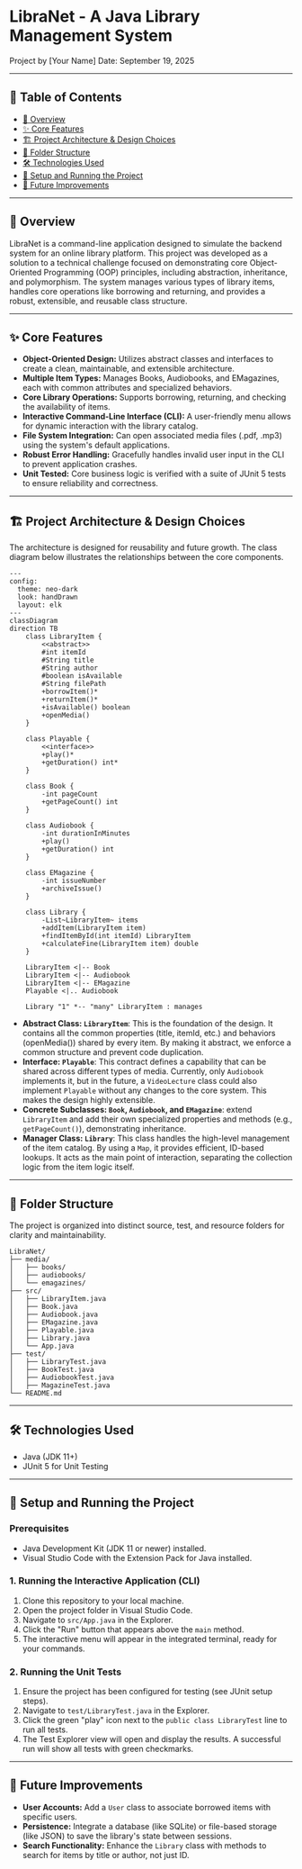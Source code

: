 # LibraNet - A Java Library Management System

Project by [Your Name]
Date: September 19, 2025

---

## 📜 Table of Contents

- [📖 Overview](#-overview)
- [✨ Core Features](#-core-features)
- [🏗️ Project Architecture & Design Choices](#️-project-architecture--design-choices)
- [📁 Folder Structure](#-folder-structure)
- [🛠️ Technologies Used](#️-technologies-used)
- [🚀 Setup and Running the Project](#-setup-and-running-the-project)
- [🔮 Future Improvements](#-future-improvements)

---

## 📖 Overview

LibraNet is a command-line application designed to simulate the backend system for an online library platform. This project was developed as a solution to a technical challenge focused on demonstrating core Object-Oriented Programming (OOP) principles, including abstraction, inheritance, and polymorphism. The system manages various types of library items, handles core operations like borrowing and returning, and provides a robust, extensible, and reusable class structure.

---

## ✨ Core Features

- **Object-Oriented Design:** Utilizes abstract classes and interfaces to create a clean, maintainable, and extensible architecture.
- **Multiple Item Types:** Manages Books, Audiobooks, and EMagazines, each with common attributes and specialized behaviors.
- **Core Library Operations:** Supports borrowing, returning, and checking the availability of items.
- **Interactive Command-Line Interface (CLI):** A user-friendly menu allows for dynamic interaction with the library catalog.
- **File System Integration:** Can open associated media files (.pdf, .mp3) using the system's default applications.
- **Robust Error Handling:** Gracefully handles invalid user input in the CLI to prevent application crashes.
- **Unit Tested:** Core business logic is verified with a suite of JUnit 5 tests to ensure reliability and correctness.

---

## 🏗️ Project Architecture & Design Choices

The architecture is designed for reusability and future growth. The class diagram below illustrates the relationships between the core components.

```mermaid
---
config:
  theme: neo-dark
  look: handDrawn
  layout: elk
---
classDiagram
direction TB
    class LibraryItem {
        <<abstract>>
        #int itemId
        #String title
        #String author
        #boolean isAvailable
        #String filePath
        +borrowItem()*
        +returnItem()*
        +isAvailable() boolean
        +openMedia()
    }

    class Playable {
        <<interface>>
        +play()*
        +getDuration() int*
    }

    class Book {
        -int pageCount
        +getPageCount() int
    }

    class Audiobook {
        -int durationInMinutes
        +play()
        +getDuration() int
    }

    class EMagazine {
        -int issueNumber
        +archiveIssue()
    }
    
    class Library {
        -List~LibraryItem~ items
        +addItem(LibraryItem item)
        +findItemById(int itemId) LibraryItem
        +calculateFine(LibraryItem item) double
    }

    LibraryItem <|-- Book
    LibraryItem <|-- Audiobook
    LibraryItem <|-- EMagazine
    Playable <|.. Audiobook
    
    Library "1" *-- "many" LibraryItem : manages
```

- **Abstract Class: `LibraryItem`**: This is the foundation of the design. It contains all the common properties (title, itemId, etc.) and behaviors (openMedia()) shared by every item. By making it abstract, we enforce a common structure and prevent code duplication.
- **Interface: `Playable`**: This contract defines a capability that can be shared across different types of media. Currently, only `Audiobook` implements it, but in the future, a `VideoLecture` class could also implement `Playable` without any changes to the core system. This makes the design highly extensible.
- **Concrete Subclasses: `Book`, `Audiobook`, and `EMagazine`**: extend `LibraryItem` and add their own specialized properties and methods (e.g., `getPageCount()`), demonstrating inheritance.
- **Manager Class: `Library`**: This class handles the high-level management of the item catalog. By using a `Map`, it provides efficient, ID-based lookups. It acts as the main point of interaction, separating the collection logic from the item logic itself.

---

## 📁 Folder Structure

The project is organized into distinct source, test, and resource folders for clarity and maintainability.

```
LibraNet/
├── media/
│   ├── books/
│   ├── audiobooks/
│   └── emagazines/
├── src/
│   ├── LibraryItem.java
│   ├── Book.java
│   ├── Audiobook.java
│   ├── EMagazine.java
│   ├── Playable.java
│   ├── Library.java
│   └── App.java
├── test/
│   ├── LibraryTest.java
│   ├── BookTest.java
│   ├── AudiobookTest.java
│   ├── MagazineTest.java
└── README.md
```

---

## 🛠️ Technologies Used

- Java (JDK 11+)
- JUnit 5 for Unit Testing

---

## 🚀 Setup and Running the Project

### Prerequisites

- Java Development Kit (JDK 11 or newer) installed.
- Visual Studio Code with the Extension Pack for Java installed.

### 1. Running the Interactive Application (CLI)

1.  Clone this repository to your local machine.
2.  Open the project folder in Visual Studio Code.
3.  Navigate to `src/App.java` in the Explorer.
4.  Click the "Run" button that appears above the `main` method.
5.  The interactive menu will appear in the integrated terminal, ready for your commands.

### 2. Running the Unit Tests

1.  Ensure the project has been configured for testing (see JUnit setup steps).
2.  Navigate to `test/LibraryTest.java` in the Explorer.
3.  Click the green "play" icon next to the `public class LibraryTest` line to run all tests.
4.  The Test Explorer view will open and display the results. A successful run will show all tests with green checkmarks.

---

## 🔮 Future Improvements

- **User Accounts:** Add a `User` class to associate borrowed items with specific users.
- **Persistence:** Integrate a database (like SQLite) or file-based storage (like JSON) to save the library's state between sessions.
- **Search Functionality:** Enhance the `Library` class with methods to search for items by title or author, not just ID.